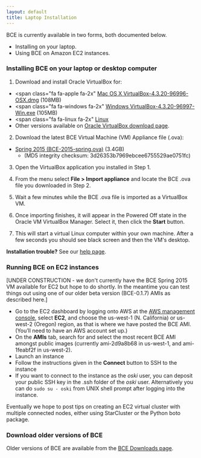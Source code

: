```yaml
---
layout: default
title: Laptop Installation
---
```


BCE is currently available in two forms, both documented below.

  - Installing on your laptop.
  - Using BCE on Amazon EC2 instances.

### Installing BCE on your laptop or desktop computer

1) Download and install Oracle VirtualBox for:

  - <span class="fa fa-apple fa-2x"<span></span> [Mac OS X VirtualBox-4.3.20-96996-OSX.dmg](http://download.virtualbox.org/virtualbox/4.3.20/VirtualBox-4.3.20-96996-OSX.dmg) (108MB)
  - <span class="fa fa-windows fa-2x"<span></span> [Windows VirtualBox-4.3.20-96997-Win.exe](http://download.virtualbox.org/virtualbox/4.3.20/VirtualBox-4.3.20-96997-Win.exe) (105MB)
  - <span class="fa fa-linux fa-2x"<span></span> [Linux](https://www.virtualbox.org/wiki/Linux_Downloads)
  - Other versions available on [Oracle VirtualBox download page](https://www.virtualbox.org/wiki/Downloads).

2) Download the latest BCE Virtual Machine (VM) Appliance file (.ova):

  - [Spring 2015 (BCE-2015-spring.ova)](https://berkeley.box.com/s/2g9x9c3q7qwhb9e4trwc) (3.4GB)
    - (MD5 integrity checksum: 3d26353b7969ebcee6755529ae0751fc)

3) Open the VirtualBox application you installed in Step 1.

4) From the menu select **File > Import appliance** and locate the BCE .ova file you downloaded in Step 2.

5) Wait a few minutes while the BCE .ova file is imported as a VirtualBox VM.

6) Once importing finishes, it will appear in the Powered Off state in the Oracle VM VirtualBox Manager. Select it, then click the **Start** button.

7) This will start a virtual Linux computer within your own machine.
  After a few seconds you should see black screen and then the VM's
  desktop.

**Installation trouble?** See our [help page](help.html).

### Running BCE on EC2 instances

[UNDER CONSTRUCTION - we don't currently have the BCE Spring 2015 VM available for EC2 but hope to do shortly. In the meantime you can test things out using one of our older beta version (BCE-0.1.7) AMIs as described here.]

  - Go to the EC2 dashboard by logging onto AWS at the [AWS management console](https://console.aws.amazon.com/?nc2=h_m_mc), select **EC2**, and choose the us-west-1 (N. California) or us-west-2 (Oregon) region, as that is where we have posted the BCE AMI. (You’ll need to have an AWS account set up.)
  - On the **AMIs** tab, search for and select the most recent BCE AMI amongst public images (currently ami-2d9a8b68 in us-west-1, and ami-1feabf2f in us-west-2).
  - Launch an instance
  - Follow the instructions given in the **Connect** button to SSH to the instance
  - If you want to connect to the instance as the *oski* user, you can deposit your public SSH key in the .ssh folder of the *oski* user. Alternatively you can do ````sudo su - oski```` from UNIX shell prompt after logging into the instance.

Eventually we hope to post tips on creating an EC2 virtual cluster with multiple connected nodes, either using StarCluster or the Python boto package.

### Download older versions of BCE

Older versions of BCE are available from the [BCE Downloads page](/bce-documentation/downloads.html).
